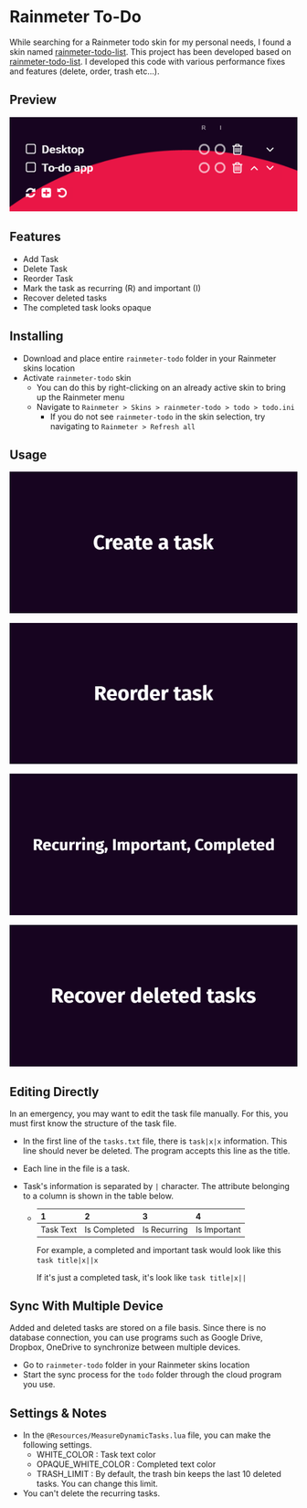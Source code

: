 # Rainmeter To-Do

While searching for a Rainmeter todo skin for my personal needs, I found a skin named [rainmeter-todo-list](https://github.com/Pernickety/rainmeter-todo-list). This project has been developed based on [rainmeter-todo-list](https://github.com/Pernickety/rainmeter-todo-list).  I developed this code with various performance fixes and features (delete, order, trash etc...).

## Preview

![](https://raw.githubusercontent.com/alperenozlu/rainmeter-todo/master/screenshots/Preview.PNG)


## Features

- Add Task 
- Delete Task
- Reorder Task
- Mark the task as recurring (R) and important (I)
- Recover deleted tasks
- The completed task looks opaque

## Installing

- Download and place entire `rainmeter-todo` folder in your Rainmeter skins location
- Activate `rainmeter-todo` skin
  - You can do this by right-clicking on an already active skin to bring up the Rainmeter menu
  - Navigate to `Rainmeter > Skins > rainmeter-todo > todo > todo.ini`
    - If you do not see `rainmeter-todo` in the skin selection, try navigating to `Rainmeter > Refresh all`

## Usage

![](https://raw.githubusercontent.com/alperenozlu/rainmeter-todo/master/screenshots/CreateTask.gif)

![](https://raw.githubusercontent.com/alperenozlu/rainmeter-todo/master/screenshots/Reorder.gif)

![](https://raw.githubusercontent.com/alperenozlu/rainmeter-todo/master/screenshots/RecurringImportant.gif)

![](https://raw.githubusercontent.com/alperenozlu/rainmeter-todo/master/screenshots/Recover.gif)

## Editing Directly

In an emergency, you may want to edit the task file manually. For this, you must first know the structure of the task file.

- In the first line of the `tasks.txt` file, there is `task|x|x` information. This line should never be deleted. The program accepts this line as the title.

- Each line in the file is a task.

- Task's information is separated by  `|` character. The attribute belonging to a column is shown in the table below.  

  - | 1         | 2            | 3            | 4            |
    | --------- | ------------ | ------------ | ------------ |
    | Task Text | Is Completed | Is Recurring | Is Important |

    For example, a completed and important task would look like this `task title|x||x` 
    
    If it's just a completed task, it's look like `task title|x||` 

## Sync With Multiple Device

Added and deleted tasks are stored on a file basis. Since there is no database connection, you can use programs such as Google Drive, Dropbox, OneDrive to synchronize between multiple devices.

- Go to `rainmeter-todo` folder in your Rainmeter skins location
- Start the sync process for the `todo` folder through the cloud program you use.

## Settings & Notes

- In the `@Resources/MeasureDynamicTasks.lua` file, you can make the following settings.
  - WHITE_COLOR : Task text color
  - OPAQUE_WHITE_COLOR : Completed text color
  - TRASH_LIMIT : By default, the trash bin keeps the last 10 deleted tasks. You can change this limit.
- You can't delete the recurring tasks.